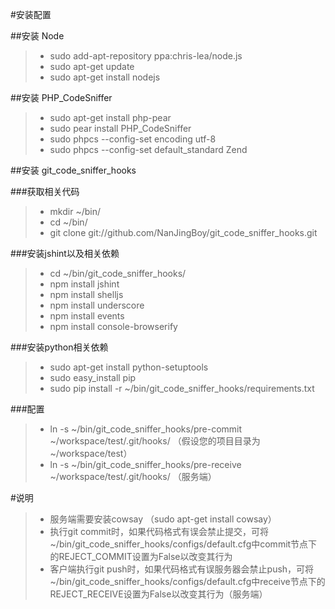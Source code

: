 #安装配置

##安装 Node

>- sudo add-apt-repository ppa:chris-lea/node.js
>- sudo apt-get update
>- sudo apt-get install nodejs

##安装 PHP_CodeSniffer
>- sudo apt-get install php-pear
>- sudo pear install PHP_CodeSniffer
>- sudo phpcs --config-set encoding utf-8
>- sudo phpcs --config-set default_standard Zend

##安装 git_code_sniffer_hooks

###获取相关代码
>- mkdir ~/bin/
>- cd ~/bin/
>- git clone git://github.com/NanJingBoy/git_code_sniffer_hooks.git

###安装jshint以及相关依赖
>- cd ~/bin/git_code_sniffer_hooks/
>- npm install jshint
>- npm install shelljs
>- npm install underscore
>- npm install events
>- npm install console-browserify

###安装python相关依赖
>- sudo apt-get install python-setuptools
>- sudo easy_install pip
>- sudo pip install -r ~/bin/git_code_sniffer_hooks/requirements.txt  

###配置
>- ln -s ~/bin/git_code_sniffer_hooks/pre-commit ~/workspace/test/.git/hooks/ （假设您的项目目录为~/workspace/test）
>- ln -s ~/bin/git_code_sniffer_hooks/pre-receive ~/workspace/test/.git/hooks/ （服务端）

#说明
>- 服务端需要安装cowsay （sudo apt-get install cowsay）
>- 执行git commit时，如果代码格式有误会禁止提交，可将~/bin/git_code_sniffer_hooks/configs/default.cfg中commit节点下的REJECT_COMMIT设置为False以改变其行为
>- 客户端执行git push时，如果代码格式有误服务器会禁止push，可将~/bin/git_code_sniffer_hooks/configs/default.cfg中receive节点下的REJECT_RECEIVE设置为False以改变其行为（服务端）
